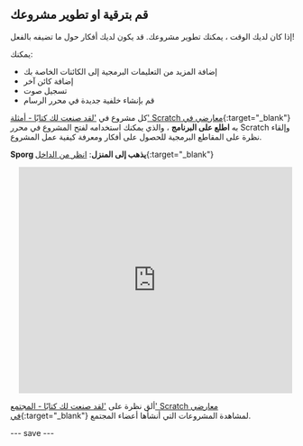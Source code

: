 ## قم بترقية او تطوير مشروعك

إذا كان لديك الوقت ، يمكنك تطوير مشروعك. قد يكون لديك أفكار حول ما تضيفه بالفعل!

يمكنك:
- إضافة المزيد من التعليمات البرمجية إلى الكائنات الخاصة بك
- إضافة كائن آخر
- تسجيل صوت
- قم بإنشاء خلفية جديدة في محرر الرسام

كل مشروع في ['لقد صنعت لك كتابًا - أمثلة' Scratch معارضي في](https://scratch.mit.edu/studios/29082370){:target="_blank"} به **اطلع على البرنامج** ، والذي يمكنك استخدامه لفتح المشروع في محرر Scratch وإلقاء نظرة على المقاطع البرمجية للحصول على أفكار ومعرفة كيفية عمل المشروع.

**Sporg يذهب إلى المنزل**: [انظر من الداخل](https://scratch.mit.edu/projects/627755545/editor){:target="_blank"}
<div class="scratch-preview" style="margin-left: 15px;">
  <iframe allowtransparency="true" width="485" height="402" src="https://scratch.mit.edu/projects/embed/627755545/?autostart=false" frameborder="0"></iframe>
</div>

ألق نظرة على ['لقد صنعت لك كتابًا - المجتمع' Scratch معارضي في](https://scratch.mit.edu/studios/29092393/){:target="_blank"} لمشاهدة المشروعات التي أنشأها أعضاء المجتمع.

--- save ---

